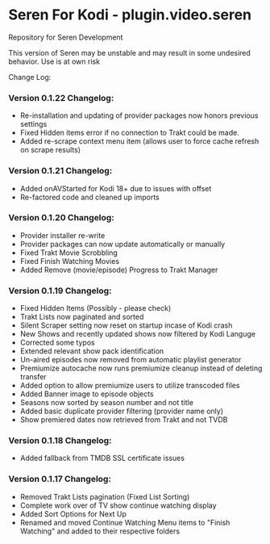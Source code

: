 # Seren For Kodi - plugin.video.seren
Repository for Seren Development

This version of Seren may be unstable and may result in some undesired behavior. Use is at own risk

Change Log:


### Version 0.1.22 Changelog:
* Re-installation and updating of provider packages now honors previous settings
* Fixed Hidden items error if no connection to Trakt could be made.
* Added re-scrape context menu item (allows user to force cache refresh on scrape results)

### Version 0.1.21 Changelog:
* Added onAVStarted for Kodi 18+ due to issues with offset
* Re-factored code and cleaned up imports

### Version 0.1.20 Changelog:
* Provider installer re-write
* Provider packages can now update automatically or manually
* Fixed Trakt Movie Scrobbling
* Fixed Finish Watching Movies
* Added Remove (movie/episode) Progress to Trakt Manager

### Version 0.1.19 Changelog:
* Fixed Hidden Items (Possibly - please check)
* Trakt Lists now paginated and sorted
* Silent Scraper setting now reset on startup incase of Kodi crash
* New Shows and recently updated shows now filtered by Kodi Languge
* Corrected some typos
* Extended relevant show pack identification
* Un-aired episodes now removed from automatic playlist generator
* Premiumize autocache now runs premiumize cleanup instead of deleting transfer
* Added option to allow premiumize users to utilize transcoded files
* Added Banner image to episode objects
* Seasons now sorted by season number and not title
* Added basic duplicate provider filtering (provider name only)
* Show premiered dates now retrieved from Trakt and not TVDB

### Version 0.1.18 Changelog:
* Added fallback from TMDB SSL certificate issues

### Version 0.1.17 Changelog:
* Removed Trakt Lists pagination (Fixed List Sorting)
* Complete work over of TV show continue watching display
* Added Sort Options for Next Up
* Renamed and moved Continue Watching Menu items to "Finish Watching" and added to their respective folders
